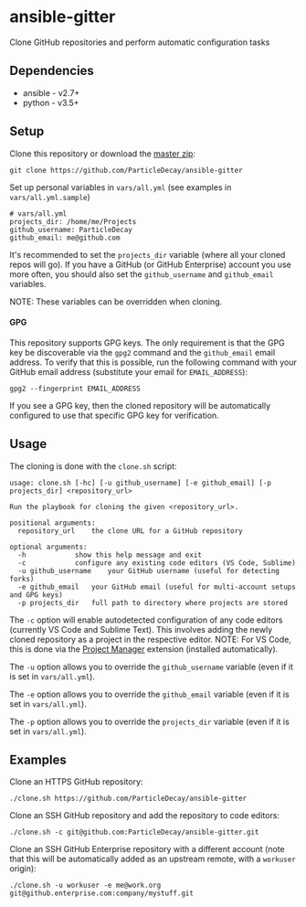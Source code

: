 # ansible-gitter
Clone GitHub repositories and perform automatic configuration tasks

## Dependencies
- ansible - v2.7+
- python - v3.5+

## Setup
Clone this repository or download the [master zip](https://github.com/ParticleDecay/ansible-gitter/archive/master.zip):
```
git clone https://github.com/ParticleDecay/ansible-gitter
```

Set up personal variables in `vars/all.yml` (see examples in `vars/all.yml.sample`)

```
# vars/all.yml
projects_dir: /home/me/Projects
github_username: ParticleDecay
github_email: me@github.com
```
It's recommended to set the `projects_dir` variable (where all your cloned repos will go). If you have a GitHub (or GitHub Enterprise) account you use more often, you should also set the `github_username` and `github_email` variables.

NOTE: These variables can be overridden when cloning.

#### GPG
This repository supports GPG keys. The only requirement is that the GPG key be discoverable via the `gpg2` command and the `github_email` email address. To verify that this is possible, run the following command with your GitHub email address (substitute your email for `EMAIL_ADDRESS`):
```
gpg2 --fingerprint EMAIL_ADDRESS
```
If you see a GPG key, then the cloned repository will be automatically configured to use that specific GPG key for verification.

## Usage
The cloning is done with the `clone.sh` script:
```
usage: clone.sh [-hc] [-u github_username] [-e github_email] [-p projects_dir] <repository_url>

Run the playbook for cloning the given <repository_url>.

positional arguments:
  repository_url	the clone URL for a GitHub repository

optional arguments:
  -h			show this help message and exit
  -c			configure any existing code editors (VS Code, Sublime)
  -u github_username	your GitHub username (useful for detecting forks)
  -e github_email	your GitHub email (useful for multi-account setups and GPG keys)
  -p projects_dir	full path to directory where projects are stored
```

The `-c` option will enable autodetected configuration of any code editors (currently VS Code and Sublime Text). This involves adding the newly cloned repository as a project in the respective editor. NOTE: For VS Code, this is done via the [Project Manager](https://marketplace.visualstudio.com/items?itemName=alefragnani.project-manager) extension (installed automatically).

The `-u` option allows you to override the `github_username` variable (even if it is set in `vars/all.yml`).

The `-e` option allows you to override the `github_email` variable (even if it is set in `vars/all.yml`).

The `-p` option allows you to override the `projects_dir` variable (even if it is set in `vars/all.yml`).

## Examples
Clone an HTTPS GitHub repository:
```
./clone.sh https://github.com/ParticleDecay/ansible-gitter
```

Clone an SSH GitHub repository and add the repository to code editors:
```
./clone.sh -c git@github.com:ParticleDecay/ansible-gitter.git
```

Clone an SSH GitHub Enterprise repository with a different account (note that this will be automatically added as an upstream remote, with a `workuser` origin):
```
./clone.sh -u workuser -e me@work.org git@github.enterprise.com:company/mystuff.git
```
